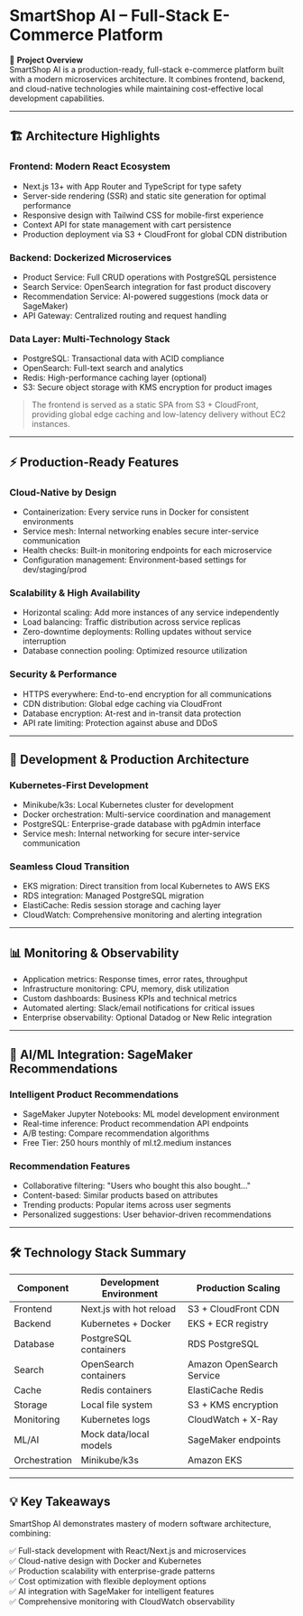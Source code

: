 # SmartShop AI – Full-Stack E-Commerce Platform

🚀 **Project Overview**  
SmartShop AI is a production-ready, full-stack e-commerce platform built with a modern microservices architecture. It combines frontend, backend, and cloud-native technologies while maintaining cost-effective local development capabilities.

---

## 🏗️ Architecture Highlights

### Frontend: Modern React Ecosystem
- Next.js 13+ with App Router and TypeScript for type safety  
- Server-side rendering (SSR) and static site generation for optimal performance  
- Responsive design with Tailwind CSS for mobile-first experience  
- Context API for state management with cart persistence  
- Production deployment via S3 + CloudFront for global CDN distribution  

### Backend: Dockerized Microservices
- Product Service: Full CRUD operations with PostgreSQL persistence  
- Search Service: OpenSearch integration for fast product discovery  
- Recommendation Service: AI-powered suggestions (mock data or SageMaker)  
- API Gateway: Centralized routing and request handling  

### Data Layer: Multi-Technology Stack
- PostgreSQL: Transactional data with ACID compliance  
- OpenSearch: Full-text search and analytics  
- Redis: High-performance caching layer (optional)  
- S3: Secure object storage with KMS encryption for product images  

> The frontend is served as a static SPA from S3 + CloudFront, providing global edge caching and low-latency delivery without EC2 instances.

---

## ⚡ Production-Ready Features

### Cloud-Native by Design
- Containerization: Every service runs in Docker for consistent environments  
- Service mesh: Internal networking enables secure inter-service communication  
- Health checks: Built-in monitoring endpoints for each microservice  
- Configuration management: Environment-based settings for dev/staging/prod  

### Scalability & High Availability
- Horizontal scaling: Add more instances of any service independently  
- Load balancing: Traffic distribution across service replicas  
- Zero-downtime deployments: Rolling updates without service interruption  
- Database connection pooling: Optimized resource utilization  

### Security & Performance
- HTTPS everywhere: End-to-end encryption for all communications  
- CDN distribution: Global edge caching via CloudFront  
- Database encryption: At-rest and in-transit data protection  
- API rate limiting: Protection against abuse and DDoS  

---

## 🔧 Development & Production Architecture

### Kubernetes-First Development
- Minikube/k3s: Local Kubernetes cluster for development  
- Docker orchestration: Multi-service coordination and management  
- PostgreSQL: Enterprise-grade database with pgAdmin interface  
- Service mesh: Internal networking for secure inter-service communication  

### Seamless Cloud Transition
- EKS migration: Direct transition from local Kubernetes to AWS EKS  
- RDS integration: Managed PostgreSQL migration  
- ElastiCache: Redis session storage and caching layer  
- CloudWatch: Comprehensive monitoring and alerting integration  

---

## 📊 Monitoring & Observability

- Application metrics: Response times, error rates, throughput  
- Infrastructure monitoring: CPU, memory, disk utilization  
- Custom dashboards: Business KPIs and technical metrics  
- Automated alerting: Slack/email notifications for critical issues  
- Enterprise observability: Optional Datadog or New Relic integration  

---

## 🤖 AI/ML Integration: SageMaker Recommendations

### Intelligent Product Recommendations
- SageMaker Jupyter Notebooks: ML model development environment  
- Real-time inference: Product recommendation API endpoints  
- A/B testing: Compare recommendation algorithms  
- Free Tier: 250 hours monthly of ml.t2.medium instances  

### Recommendation Features
- Collaborative filtering: "Users who bought this also bought..."  
- Content-based: Similar products based on attributes  
- Trending products: Popular items across user segments  
- Personalized suggestions: User behavior-driven recommendations  

---

## 🛠️ Technology Stack Summary

| Component     | Development Environment | Production Scaling       |
|---------------|------------------------|---------------------------|
| Frontend      | Next.js with hot reload | S3 + CloudFront CDN      |
| Backend       | Kubernetes + Docker    | EKS + ECR registry        |
| Database      | PostgreSQL containers  | RDS PostgreSQL            |
| Search        | OpenSearch containers  | Amazon OpenSearch Service |
| Cache         | Redis containers       | ElastiCache Redis         |
| Storage       | Local file system      | S3 + KMS encryption       |
| Monitoring    | Kubernetes logs        | CloudWatch + X-Ray        |
| ML/AI         | Mock data/local models | SageMaker endpoints       |
| Orchestration | Minikube/k3s           | Amazon EKS                |

---

## 💡 Key Takeaways

SmartShop AI demonstrates mastery of modern software architecture, combining:

✅ Full-stack development with React/Next.js and microservices  
✅ Cloud-native design with Docker and Kubernetes  
✅ Production scalability with enterprise-grade patterns  
✅ Cost optimization with flexible deployment options  
✅ AI integration with SageMaker for intelligent features  
✅ Comprehensive monitoring with CloudWatch observability  

